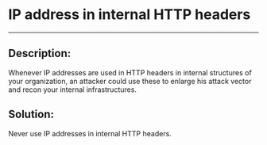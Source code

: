 # IP address in internal HTTP headers
-------

## Description:

Whenever IP addresses are used in HTTP headers in internal structures of your organization,
an attacker could use these to enlarge his attack vector and recon your
internal infrastructures.


## Solution:

Never use IP addresses in internal HTTP headers.
